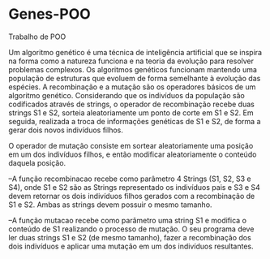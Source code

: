 # Genes-POO
Trabalho de POO

Um algoritmo genético é uma técnica de inteligência artificial que se inspira na
forma como a natureza funciona e na teoria da evolução para resolver problemas
complexos.
Os algoritmos genéticos funcionam mantendo uma população de estruturas que
evoluem de forma semelhante à evolução das espécies. A recombinação e a
mutação são os operadores básicos de um algoritmo genético.
Considerando que os indivíduos da população são codificados através de strings, o
operador de recombinação recebe duas strings S1 e S2, sorteia aleatoriamente um
ponto de corte em S1 e S2. Em seguida, realizada a troca de informações genéticas
de S1 e S2, de forma a gerar dois novos indivíduos filhos.

O operador de mutação consiste em sortear aleatoriamente uma posição em um dos
indivíduos filhos, e então modificar aleatoriamente o conteúdo daquela posição.

–A função recombinacao recebe como parâmetro 4 Strings (S1, S2, S3 e S4), onde S1 e S2 são as Strings
representado os indivíduos pais e S3 e S4 devem retornar os dois indivíduos filhos gerados com a
recombinação de S1 e S2. Ambas as strings devem possuir o mesmo tamanho.

–A função mutacao recebe como parâmetro uma string S1 e modifica o conteúdo de S1 realizando o
processo de mutação. O seu programa deve ler duas strings S1 e S2 (de mesmo tamanho), fazer a
recombinação dos dois indivíduos e aplicar uma mutação em um dos indivíduos resultantes.

